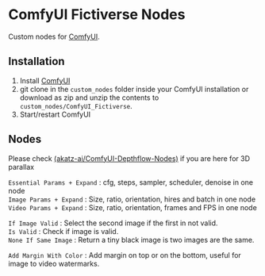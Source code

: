 # ComfyUI Fictiverse Nodes
 Custom nodes for [ComfyUI](https://github.com/comfyanonymous/ComfyUI).

## Installation
1. Install [ComfyUI](https://github.com/comfyanonymous/ComfyUI)
2. git clone in the ```custom_nodes``` folder inside your ComfyUI installation or download as zip and unzip the contents to ```custom_nodes/ComfyUI_Fictiverse```.
3. Start/restart ComfyUI

## Nodes

Please check [(akatz-ai/ComfyUI-Depthflow-Nodes)](https://github.com/akatz-ai/ComfyUI-Depthflow-Nodes) if you are here for 3D parallax

```Essential Params + Expand``` : cfg, steps, sampler, scheduler, denoise in one node   
```Image Params + Expand``` : Size, ratio, orientation, hires and batch in one node 
```Video Params + Expand``` : Size, ratio, orientation, frames and FPS in one node 
   
```If Image Valid``` : Select the second image if the first in not valid.   
```Is Valid``` : Check if image is valid.   
```None If Same Image``` : Return a tiny black image is two images are the same.   
   
```Add Margin With Color``` : Add margin on top or on the bottom, useful for image to video watermarks.


